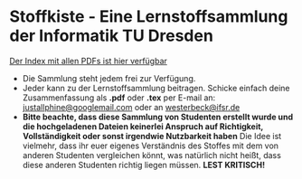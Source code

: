# Stoffkiste - Eine Lernstoffsammlung der Informatik TU Dresden
[Der Index mit allen PDFs ist hier verfügbar](http://fsr.github.io/Stoffkiste/)
* Die Sammlung steht jedem frei zur Verfügung.
* Jeder kann zu der Lernstoffsammlung beitragen. Schicke einfach deine Zusammenfassung als **.pdf** oder **.tex** per E-mail an: justallphine@googlemail.com oder an westerbeck@ifsr.de
* **Bitte beachte, dass diese Sammlung von Studenten erstellt wurde und die hochgeladenen Dateien keinerlei Anspruch auf Richtigkeit, Vollständigkeit oder sonst irgendwie Nutzbarkeit haben** Die Idee ist vielmehr, dass ihr euer eigenes Verständnis des Stoffes mit dem von anderen Studenten vergleichen könnt, was natürlich nicht heißt, dass diese anderen Studenten richtig liegen müssen. **LEST KRITISCH!**
